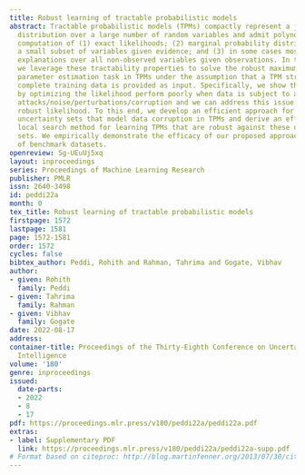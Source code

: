 ```yaml
---
title: Robust learning of tractable probabilistic models
abstract: Tractable probabilistic models (TPMs) compactly represent a joint probability
  distribution over a large number of random variables and admit polynomial  time
  computation of (1) exact likelihoods; (2) marginal probability distributions over
  a small subset of variables given evidence; and (3) in some cases most probable
  explanations over all non-observed variables given observations. In this paper,
  we leverage these tractability properties to solve the robust maximum likelihood
  parameter estimation task in TPMs under the assumption that a TPM structure and
  complete training data is provided as input. Specifically, we show that TPMs learned
  by optimizing the likelihood perform poorly when data is subject to adversarial
  attacks/noise/perturbations/corruption and we can address this issue by optimizing
  robust likelihood. To this end, we develop an efficient approach for constructing
  uncertainty sets that model data corruption in TPMs and derive an efficient gradient-based
  local search method for learning TPMs that are robust against these uncertainty
  sets. We empirically demonstrate the efficacy of our proposed approach on a collection
  of benchmark datasets.
openreview: Sg-UEuUj5xq
layout: inproceedings
series: Proceedings of Machine Learning Research
publisher: PMLR
issn: 2640-3498
id: peddi22a
month: 0
tex_title: Robust learning of tractable probabilistic models
firstpage: 1572
lastpage: 1581
page: 1572-1581
order: 1572
cycles: false
bibtex_author: Peddi, Rohith and Rahman, Tahrima and Gogate, Vibhav
author:
- given: Rohith
  family: Peddi
- given: Tahrima
  family: Rahman
- given: Vibhav
  family: Gogate
date: 2022-08-17
address:
container-title: Proceedings of the Thirty-Eighth Conference on Uncertainty in Artificial
  Intelligence
volume: '180'
genre: inproceedings
issued:
  date-parts:
  - 2022
  - 8
  - 17
pdf: https://proceedings.mlr.press/v180/peddi22a/peddi22a.pdf
extras:
- label: Supplementary PDF
  link: https://proceedings.mlr.press/v180/peddi22a/peddi22a-supp.pdf
# Format based on citeproc: http://blog.martinfenner.org/2013/07/30/citeproc-yaml-for-bibliographies/
---
```

